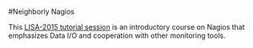 #Neighborly Nagios

This [LISA-2015 tutorial
session](https://www.usenix.org/conference/lisa15/training-program/session/neighborly-nagios)
is an introductory course on Nagios that emphasizes Data I/O and cooperation
with other monitoring tools.


